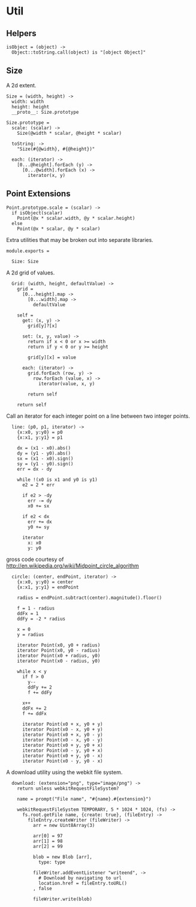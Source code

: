 Util
====

Helpers
-------

    isObject = (object) ->
      Object::toString.call(object) is "[object Object]"

Size
----

A 2d extent.

    Size = (width, height) ->
      width: width
      height: height
      __proto__: Size.prototype

    Size.prototype =
      scale: (scalar) ->
        Size(@width * scalar, @height * scalar)

      toString: ->
        "Size(#{@width}, #{@height})"

      each: (iterator) ->
        [0...@height].forEach (y) ->
          [0...@width].forEach (x) ->
            iterator(x, y)

Point Extensions
----------------

    Point.prototype.scale = (scalar) ->
      if isObject(scalar)
        Point(@x * scalar.width, @y * scalar.height)
      else
        Point(@x * scalar, @y * scalar)

Extra utilities that may be broken out into separate libraries.

    module.exports =

      Size: Size

A 2d grid of values.

      Grid: (width, height, defaultValue) ->
        grid =
          [0...height].map ->
            [0...width].map ->
              defaultValue

        self =
          get: (x, y) ->
            grid[y]?[x]

          set: (x, y, value) ->
            return if x < 0 or x >= width
            return if y < 0 or y >= height

            grid[y][x] = value

          each: (iterator) ->
            grid.forEach (row, y) ->
              row.forEach (value, x) ->
                iterator(value, x, y)

            return self

        return self

Call an iterator for each integer point on a line between two integer points.

      line: (p0, p1, iterator) ->
        {x:x0, y:y0} = p0
        {x:x1, y:y1} = p1

        dx = (x1 - x0).abs()
        dy = (y1 - y0).abs()
        sx = (x1 - x0).sign()
        sy = (y1 - y0).sign()
        err = dx - dy

        while !(x0 is x1 and y0 is y1)
          e2 = 2 * err

          if e2 > -dy
            err -= dy
            x0 += sx

          if e2 < dx
            err += dx
            y0 += sy

          iterator
            x: x0
            y: y0

gross code courtesy of http://en.wikipedia.org/wiki/Midpoint_circle_algorithm

      circle: (center, endPoint, iterator) ->
        {x:x0, y:y0} = center
        {x:x1, y:y1} = endPoint

        radius = endPoint.subtract(center).magnitude().floor()

        f = 1 - radius
        ddFx = 1
        ddFy = -2 * radius

        x = 0
        y = radius

        iterator Point(x0, y0 + radius)
        iterator Point(x0, y0 - radius)
        iterator Point(x0 + radius, y0)
        iterator Point(x0 - radius, y0)

        while x < y
          if f > 0
            y--
            ddFy += 2
            f += ddFy

          x++
          ddFx += 2
          f += ddFx

          iterator Point(x0 + x, y0 + y)
          iterator Point(x0 - x, y0 + y)
          iterator Point(x0 + x, y0 - y)
          iterator Point(x0 - x, y0 - y)
          iterator Point(x0 + y, y0 + x)
          iterator Point(x0 - y, y0 + x)
          iterator Point(x0 + y, y0 - x)
          iterator Point(x0 - y, y0 - x)

A download utility using the webkit file system.

      download: (extension="png", type="image/png") ->
        return unless webkitRequestFileSystem?

        name = prompt("File name", "#{name}.#{extension}")

        webkitRequestFileSystem TEMPORARY, 5 * 1024 * 1024, (fs) ->
          fs.root.getFile name, {create: true}, (fileEntry) ->
            fileEntry.createWriter (fileWriter) ->
              arr = new Uint8Array(3)
  
              arr[0] = 97
              arr[1] = 98
              arr[2] = 99
  
              blob = new Blob [arr],
                type: type
  
              fileWriter.addEventListener "writeend", ->
                # Download by navigating to url
                location.href = fileEntry.toURL()
              , false

              fileWriter.write(blob)
